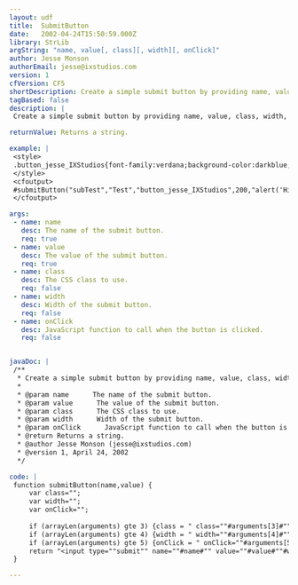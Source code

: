 ```yaml
---
layout: udf
title:  SubmitButton
date:   2002-04-24T15:50:59.000Z
library: StrLib
argString: "name, value[, class][, width][, onClick]"
author: Jesse Monson
authorEmail: jesse@ixstudios.com
version: 1
cfVersion: CF5
shortDescription: Create a simple submit button by providing name, value, class, width, and onClick.
tagBased: false
description: |
 Create a simple submit button by providing name, value, class, width, and onClick.

returnValue: Returns a string.

example: |
 <style>
 .button_jesse_IXStudios{font-family:verdana;background-color:darkblue;color:white;}
 </style>
 <cfoutput>
 #submitButton("subTest","Test","button_jesse_IXStudios",200,"alert('Hi')")#
 </cfoutput>

args:
 - name: name
   desc: The name of the submit button.
   req: true
 - name: value
   desc: The value of the submit button.
   req: true
 - name: class
   desc: The CSS class to use.
   req: false
 - name: width
   desc: Width of the submit button.
   req: false
 - name: onClick
   desc: JavaScript function to call when the button is clicked.
   req: false


javaDoc: |
 /**
  * Create a simple submit button by providing name, value, class, width, and onClick.
  * 
  * @param name      The name of the submit button. 
  * @param value      The value of the submit button. 
  * @param class      The CSS class to use. 
  * @param width      Width of the submit button. 
  * @param onClick      JavaScript function to call when the button is clicked. 
  * @return Returns a string. 
  * @author Jesse Monson (jesse@ixstudios.com) 
  * @version 1, April 24, 2002 
  */

code: |
 function submitButton(name,value) {
     var class="";
     var width="";
     var onClick="";
     
     if (arrayLen(arguments) gte 3) {class = " class=""#arguments[3]#""";}
     if (arrayLen(arguments) gte 4) {width = " width=""#arguments[4]#"" style=""width:#arguments[4]#px""";}
     if (arrayLen(arguments) gte 5) {onClick = " onClick=""#arguments[5]#""";}    
     return "<input type=""submit"" name=""#name#"" value=""#value#""#width##class##onClick#>";
 }

---
```


